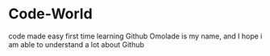  # Code-World
code made easy
first time learning Github
Omolade is my name, and I hope i am able to understand a lot about Github


